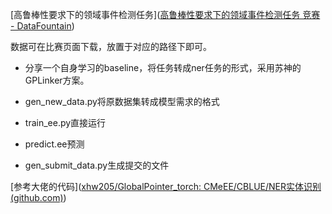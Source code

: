 [高鲁棒性要求下的领域事件检测任务]([高鲁棒性要求下的领域事件检测任务 竞赛 - DataFountain](https://www.datafountain.cn/competitions/561))

数据可在比赛页面下载，放置于对应的路径下即可。

* 分享一个自身学习的baseline，将任务转成ner任务的形式，采用苏神的GPLinker方案。

* gen_new_data.py将原数据集转成模型需求的格式
* train_ee.py直接运行
* predict.ee预测
* gen_submit_data.py生成提交的文件



[参考大佬的代码]([xhw205/GlobalPointer_torch: CMeEE/CBLUE/NER实体识别 (github.com)](https://github.com/xhw205/GlobalPointer_torch))